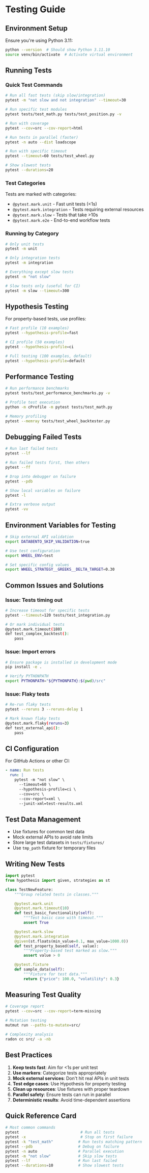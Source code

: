 # Testing Guide

## Environment Setup

Ensure you're using Python 3.11:
```bash
python --version  # Should show Python 3.11.10
source venv/bin/activate  # Activate virtual environment
```

## Running Tests

### Quick Test Commands

```bash
# Run all fast tests (skip slow/integration)
pytest -m "not slow and not integration" --timeout=30

# Run specific test modules
pytest tests/test_math.py tests/test_position.py -v

# Run with coverage
pytest --cov=src --cov-report=html

# Run tests in parallel (faster)
pytest -n auto --dist loadscope

# Run with specific timeout
pytest --timeout=60 tests/test_wheel.py

# Show slowest tests
pytest --durations=20
```

### Test Categories

Tests are marked with categories:
- `@pytest.mark.unit` - Fast unit tests (<1s)
- `@pytest.mark.integration` - Tests requiring external resources
- `@pytest.mark.slow` - Tests that take >10s
- `@pytest.mark.e2e` - End-to-end workflow tests

### Running by Category

```bash
# Only unit tests
pytest -m unit

# Only integration tests
pytest -m integration

# Everything except slow tests
pytest -m "not slow"

# Slow tests only (useful for CI)
pytest -m slow --timeout=300
```

## Hypothesis Testing

For property-based tests, use profiles:

```bash
# Fast profile (10 examples)
pytest --hypothesis-profile=fast

# CI profile (50 examples)
pytest --hypothesis-profile=ci

# Full testing (100 examples, default)
pytest --hypothesis-profile=default
```

## Performance Testing

```bash
# Run performance benchmarks
pytest tests/test_performance_benchmarks.py -v

# Profile test execution
python -m cProfile -m pytest tests/test_math.py

# Memory profiling
pytest --memray tests/test_wheel_backtester.py
```

## Debugging Failed Tests

```bash
# Run last failed tests
pytest --lf

# Run failed tests first, then others
pytest --ff

# Drop into debugger on failure
pytest --pdb

# Show local variables on failure
pytest -l

# Extra verbose output
pytest -vv
```

## Environment Variables for Testing

```bash
# Skip external API validation
export DATABENTO_SKIP_VALIDATION=true

# Use test configuration
export WHEEL_ENV=test

# Set specific config values
export WHEEL_STRATEGY__GREEKS__DELTA_TARGET=0.30
```

## Common Issues and Solutions

### Issue: Tests timing out
```bash
# Increase timeout for specific tests
pytest --timeout=120 tests/test_integration.py

# Or mark individual tests
@pytest.mark.timeout(180)
def test_complex_backtest():
    pass
```

### Issue: Import errors
```bash
# Ensure package is installed in development mode
pip install -e .

# Verify PYTHONPATH
export PYTHONPATH="${PYTHONPATH}:$(pwd)/src"
```

### Issue: Flaky tests
```bash
# Re-run flaky tests
pytest --reruns 3 --reruns-delay 1

# Mark known flaky tests
@pytest.mark.flaky(reruns=3)
def test_external_api():
    pass
```

## CI Configuration

For GitHub Actions or other CI:

```yaml
- name: Run tests
  run: |
    pytest -m "not slow" \
      --timeout=60 \
      --hypothesis-profile=ci \
      --cov=src \
      --cov-report=xml \
      --junit-xml=test-results.xml
```

## Test Data Management

- Use fixtures for common test data
- Mock external APIs to avoid rate limits
- Store large test datasets in `tests/fixtures/`
- Use `tmp_path` fixture for temporary files

## Writing New Tests

```python
import pytest
from hypothesis import given, strategies as st

class TestNewFeature:
    """Group related tests in classes."""

    @pytest.mark.unit
    @pytest.mark.timeout(10)
    def test_basic_functionality(self):
        """Test basic case with timeout."""
        assert True

    @pytest.mark.slow
    @pytest.mark.integration
    @given(st.floats(min_value=0.1, max_value=1000.0))
    def test_property_based(self, value):
        """Property-based test marked as slow."""
        assert value > 0

    @pytest.fixture
    def sample_data(self):
        """Fixture for test data."""
        return {"price": 100.0, "volatility": 0.3}
```

## Measuring Test Quality

```bash
# Coverage report
pytest --cov=src --cov-report=term-missing

# Mutation testing
mutmut run --paths-to-mutate=src/

# Complexity analysis
radon cc src/ -a -nb
```

## Best Practices

1. **Keep tests fast**: Aim for <1s per unit test
2. **Use markers**: Categorize tests appropriately
3. **Mock external services**: Don't hit real APIs in unit tests
4. **Test edge cases**: Use Hypothesis for property testing
5. **Clean up resources**: Use fixtures with proper teardown
6. **Parallel safety**: Ensure tests can run in parallel
7. **Deterministic results**: Avoid time-dependent assertions

## Quick Reference Card

```bash
# Most common commands
pytest                           # Run all tests
pytest -x                        # Stop on first failure
pytest -k "test_math"           # Run tests matching pattern
pytest --pdb                    # Debug on failure
pytest -n auto                  # Parallel execution
pytest -m "not slow"            # Skip slow tests
pytest --lf                     # Run last failed
pytest --durations=10           # Show slowest tests
```
